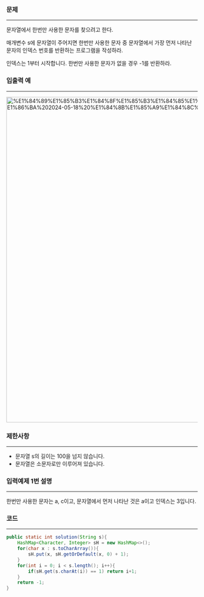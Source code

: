 ### 문제

---

문자열에서 한번만 사용한 문자를 찾으려고 한다.

매개변수 s에 문자열이 주어지면 한번만 사용한 문자 중 문자열에서 가장 먼저 나타난 문자의 인덱스 번호를 반환하는 프로그램을 작성하라.

인덱스는 1부터 시작합니다. 한번만 사용한 문자가 없을 경우 -1를 반환하라.

### 입출력 예

---

<img width="854" alt="%E1%84%89%E1%85%B3%E1%84%8F%E1%85%B3%E1%84%85%E1%85%B5%E1%86%AB%E1%84%89%E1%85%A3%E1%86%BA%202024-05-18%20%E1%84%8B%E1%85%A9%E1%84%8C%E1%85%A5%E1%86%AB%203 08 31" src="https://github.com/runtime-zer0/goorrrng/assets/147473025/37f5bbc0-3ad3-4e04-9e7e-1f8325e6bc5c">

### 제한사항

---

- 문자열 s의 길이는 100을 넘지 않습니다.
- 문자열은 소문자로만 이루어져 있습니다.

### 입력예제 1번 설명

---

한번만 사용한 문자는 a, c이고, 문자열에서 먼저 나타난 것은 a이고 인덱스는 3입니다.

### 코드

---

```java
public static int solution(String s){
    HashMap<Character, Integer> sH = new HashMap<>();
    for(char x : s.toCharArray()){
        sH.put(x, sH.getOrDefault(x, 0) + 1);
    }
    for(int i = 0; i < s.length(); i++){
        if(sH.get(s.charAt(i)) == 1) return i+1;
    }
    return -1;
}
```